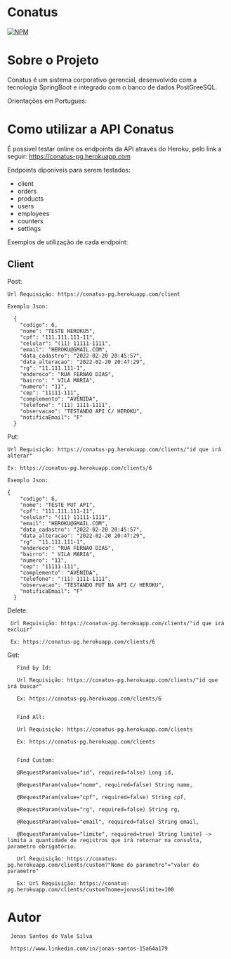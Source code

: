 # Conatus
[![NPM](https://img.shields.io/npm/l/react)](https://github.com/jonassantos1000/Conatus-SpringBoot-Java-8-PostGree/blob/main/LICENSE) 

# Sobre o Projeto

Conatus é um sistema corporativo gerencial, desenvolvido com a tecnologia SpringBoot e integrado com o banco de dados PostGreeSQL.

Orientações em Portugues:

# Como utilizar a API Conatus

É possivel testar online os endpoints da API através do Heroku, pelo link a seguir: https://conatus-pg.herokuapp.com

Endpoints diponiveis para serem testados:
- client
- orders
- products
- users
- employees
- counters
- settings

Exemplos de utilização de cada endpoint:

## Client

  Post:
	
    Url Requisição: https://conatus-pg.herokuapp.com/client
		
    Exemplo Json:
		
      {
        "codigo": 6,
        "nome": "TESTE HEROKU5",
        "cpf": "111.111.111-11",
        "celular": "(11) 11111-1111",
        "email": "HEROKU@GMAIL.COM",
        "data_cadastro": "2022-02-20 20:45:57",
        "data_alteracao": "2022-02-20 20:47:29",
        "rg": "11.111.111-1",
        "endereco": "RUA FERNAO DIAS",
        "bairro": " VILA MARIA",
        "numero": "11",
        "cep": "11111-111",
        "complemento": "AVENIDA",
        "telefone": "(11) 1111-1111",
        "observacao": "TESTANDO API C/ HEROKU",
        "notificaEmail": "F"
      }
			
  Put:
	
    Url Requisição: https://conatus-pg.herokuapp.com/clients/"id que irá alterar"
    
    Ex: https://conatus-pg.herokuapp.com/clients/6
		
    Exemplo Json:
		
    {
        "codigo": 6,
        "nome": "TESTE PUT API",
        "cpf": "111.111.111-11",
        "celular": "(11) 11111-1111",
        "email": "HEROKU@GMAIL.COM",
        "data_cadastro": "2022-02-20 20:45:57",
        "data_alteracao": "2022-02-20 20:47:29",
        "rg": "11.111.111-1",
        "endereco": "RUA FERNAO DIAS",
        "bairro": " VILA MARIA",
        "numero": "11",
        "cep": "11111-111",
        "complemento": "AVENIDA",
        "telefone": "(11) 1111-1111",
        "observacao": "TESTANDO PUT NA API C/ HEROKU",
        "notificaEmail": "F"
      }
      
  Delete:
   ```
    Url Requisição: https://conatus-pg.herokuapp.com/clients/"id que irá excluir"
    
    Ex: https://conatus-pg.herokuapp.com/clients/6		 
   ``` 
   
  Get:
   ```
	  Find by Id:
		 
      Url Requisição: https://conatus-pg.herokuapp.com/clients/"id que irá buscar"

      Ex: https://conatus-pg.herokuapp.com/clients/6
     
     
      Find All:

      Url Requisição: https://conatus-pg.herokuapp.com/clients

      Ex: https://conatus-pg.herokuapp.com/clients
		
    
      Find Custom:

      @RequestParam(value="id", required=false) Long id,

      @RequestParam(value="nome", required=false) String name,

      @RequestParam(value="cpf", required=false) String cpf,

      @RequestParam(value="rg", required=false) String rg,

      @RequestParam(value="email", required=false) String email,

      @RequestParam(value="limite", required=true) String limite) -> limita a quantidade de registros que irá retornar na consulta, parametro obrigatório.

      Url Requisição: https://conatus-pg.herokuapp.com/clients/custom?"Nome do parametro"="valor do parametro"

      Ex: Url Requisição: https://conatus-pg.herokuapp.com/clients/custom?nome=jonas&limite=100
   ```
     
   
   
   # Autor 
     
     Jonas Santos do Vale Silva
     
     https://www.linkedin.com/in/jonas-santos-15a64a179
  
